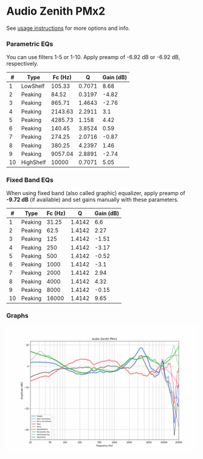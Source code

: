 # Audio Zenith PMx2
See [usage instructions](https://github.com/jaakkopasanen/AutoEq#usage) for more options and info.

### Parametric EQs
You can use filters 1-5 or 1-10. Apply preamp of -6.92 dB or -6.92 dB, respectively.

|   # | Type      |   Fc (Hz) |      Q |   Gain (dB) |
|-----|-----------|-----------|--------|-------------|
|   1 | LowShelf  |    105.33 | 0.7071 |        8.68 |
|   2 | Peaking   |     84.52 | 0.3197 |       -4.82 |
|   3 | Peaking   |    865.71 | 1.4643 |       -2.76 |
|   4 | Peaking   |   2143.63 | 2.2911 |        3.1  |
|   5 | Peaking   |   4285.73 | 1.158  |        4.42 |
|   6 | Peaking   |    140.45 | 3.8524 |        0.59 |
|   7 | Peaking   |    274.25 | 2.0716 |       -0.87 |
|   8 | Peaking   |    380.25 | 4.2397 |        1.46 |
|   9 | Peaking   |   9057.04 | 2.8891 |       -2.74 |
|  10 | HighShelf |  10000    | 0.7071 |        5.05 |

### Fixed Band EQs
When using fixed band (also called graphic) equalizer, apply preamp of **-9.72 dB** (if available) and set gains manually with these parameters.

|   # | Type    |   Fc (Hz) |      Q |   Gain (dB) |
|-----|---------|-----------|--------|-------------|
|   1 | Peaking |     31.25 | 1.4142 |        6.6  |
|   2 | Peaking |     62.5  | 1.4142 |        2.27 |
|   3 | Peaking |    125    | 1.4142 |       -1.51 |
|   4 | Peaking |    250    | 1.4142 |       -3.17 |
|   5 | Peaking |    500    | 1.4142 |       -0.52 |
|   6 | Peaking |   1000    | 1.4142 |       -3.1  |
|   7 | Peaking |   2000    | 1.4142 |        2.94 |
|   8 | Peaking |   4000    | 1.4142 |        4.32 |
|   9 | Peaking |   8000    | 1.4142 |       -0.15 |
|  10 | Peaking |  16000    | 1.4142 |        9.65 |

### Graphs
![](./Audio%20Zenith%20PMx2.png)
